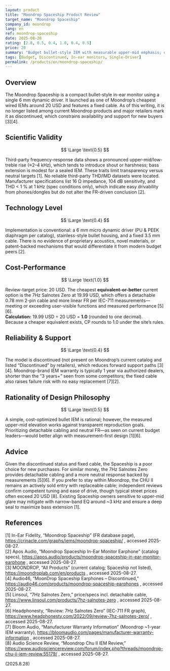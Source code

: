 ```yaml
---
layout: product
title: "Moondrop Spaceship Product Review"
target_name: "Moondrop Spaceship"
company_id: moondrop
lang: en
ref: moondrop-spaceship
date: 2025-08-28
rating: [2.8, 0.5, 0.4, 1.0, 0.4, 0.5]
price: 20
summary: "Budget bullet-style IEM with measurable upper-mid emphasis; discontinued status and fixed cable limit long-term value despite low price"
tags: [Budget, Discontinued, In-ear monitors, Single-Driver]
permalink: /products/en/moondrop-spaceship/
---
```

## Overview

The Moondrop Spaceship is a compact bullet-style in-ear monitor using a single 6 mm dynamic driver. It launched as one of Moondrop’s cheapest wired IEMs around 20 USD and features a fixed cable. As of this writing, it is no longer listed among current Moondrop products and major retailers mark it as discontinued, which constrains availability and support for new buyers [3][4].

## Scientific Validity

$$ \Large \text{0.5} $$

Third-party frequency-response data shows a pronounced upper-mid/low-treble rise (≈2–4 kHz), which tends to introduce shout or harshness; bass extension is modest for a sealed IEM. These traits limit transparency versus neutral targets [1]. No reliable third-party THD/IMD datasets were located. Manufacturer specifications list 16 Ω impedance, 104 dB sensitivity, and THD < 1 % at 1 kHz (spec conditions only), which indicate easy drivability from phones/dongles but do not alter the FR-driven conclusion [2].

## Technology Level

$$ \Large \text{0.4} $$

Implementation is conventional: a 6 mm micro dynamic driver (PU & PEEK diaphragm per catalog), stainless-style bullet housing, and a fixed 3.5 mm cable. There is no evidence of proprietary acoustics, novel materials, or patent-backed mechanisms that would differentiate it from modern budget peers [2].

## Cost-Performance

$$ \Large \text{1.0} $$

Review-target price: 20 USD. The cheapest **equivalent-or-better** current option is the 7Hz Salnotes Zero at 19.99 USD, which offers a detachable 0.78 mm 2-pin cable and more linear FR per IEC-711 measurements—meeting or exceeding user-visible functions and measured performance [5][6].  
**Calculation:** 19.99 USD ÷ 20 USD = **1.0** (rounded to one decimal).  
Because a cheaper equivalent exists, CP rounds to 1.0 under the site’s rules.

## Reliability & Support

$$ \Large \text{0.4} $$

The model is discontinued (not present on Moondrop’s current catalog and listed “Discontinued” by retailers), which reduces forward support paths [3][4]. Moondrop-brand IEM warranty is typically 1 year via authorized dealers, shorter than the “3 years+” seen from some competitors; the fixed cable also raises failure risk with no easy replacement [7][2].

## Rationality of Design Philosophy

$$ \Large \text{0.5} $$

A simple, cost-optimized bullet IEM is rational; however, the measured upper-mid elevation works against transparent reproduction goals. Prioritizing detachable cabling and neutral FR—as seen on current budget leaders—would better align with measurement-first design [1][6].

## Advice

Given the discontinued status and fixed cable, the Spaceship is a poor choice for new purchases. For similar money, the 7Hz Salnotes Zero provides detachable cabling and a more neutral response backed by measurements [5][6]. If you prefer to stay within Moondrop, the CHU II remains an actively sold entry with replaceable cable; independent reviews confirm competent tuning and ease of drive, though typical street prices often exceed 20 USD [8]. Existing Spaceship owners sensitive to upper-mid glare may mitigate with narrow-band EQ around ~3 kHz and ensure a deep seal to maximize bass extension [1].

## References

[1] In-Ear Fidelity, “Moondrop Spaceship” (FR database page), https://crinacle.com/graphs/iems/moondrop-spaceship/ , accessed 2025-08-27.  
[2] Apos Audio, “Moondrop Spaceship In-Ear Monitor Earphone” (catalog specs), https://apos.audio/products/moondrop-spaceship-in-ear-monitor-earphone , accessed 2025-08-27.  
[3] MOONDROP, “All Products” (current catalog; Spaceship not listed), https://moondroplab.com/en/products , accessed 2025-08-27.  
[4] Audio46, “MoonDrop Spaceship Earphones – Discontinued,” https://audio46.com/products/moondrop-spaceship-earphones , accessed 2025-08-27.  
[5] Linsoul, “7Hz Salnotes Zero,” price/specs incl. detachable cable, https://www.linsoul.com/products/7hz-salnotes-zero , accessed 2025-08-27.  
[6] Headphonesty, “Review: 7Hz Salnotes Zero” (IEC-711 FR graph), https://www.headphonesty.com/2022/09/review-7hz-salnotes-zero/ , accessed 2025-08-27.  
[7] Bloom Audio, “Manufacturer Warranty Information” (Moondrop ~1-year IEM warranty), https://bloomaudio.com/pages/manufacturer-warranty-information , accessed 2025-08-27.  
[8] Audio Science Review, “Moondrop Chu II IEM Review,” https://www.audiosciencereview.com/forum/index.php?threads/moondrop-chu-ii-iem-review.55179/ , accessed 2025-08-27.

(2025.8.28)

